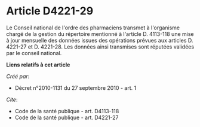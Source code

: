 # Article D4221-29

Le Conseil national de l'ordre des pharmaciens transmet à l'organisme chargé de la gestion du répertoire mentionné à
l'article D. 4113-118 une mise à jour mensuelle des données issues des opérations prévues aux articles D. 4221-27 et D.
4221-28. Les données ainsi transmises sont réputées validées par le conseil national.

**Liens relatifs à cet article**

_Créé par_:

  - Décret n°2010-1131 du 27 septembre 2010 - art. 1

_Cite_:

  - Code de la santé publique - art. D4113-118
  - Code de la santé publique - art. D4221-27
